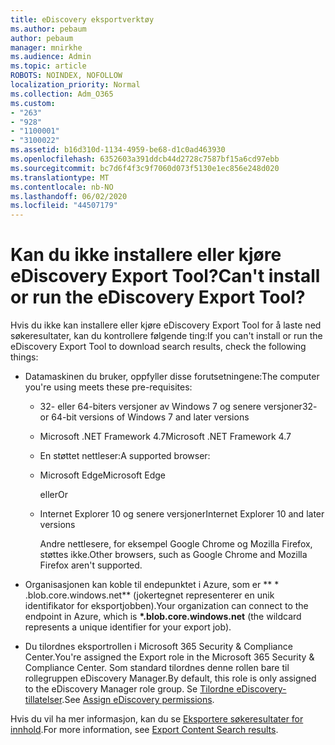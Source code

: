 ```yaml
---
title: eDiscovery eksportverktøy
ms.author: pebaum
author: pebaum
manager: mnirkhe
ms.audience: Admin
ms.topic: article
ROBOTS: NOINDEX, NOFOLLOW
localization_priority: Normal
ms.collection: Adm_O365
ms.custom:
- "263"
- "928"
- "1100001"
- "3100022"
ms.assetid: b16d310d-1134-4959-be68-d1c0ad463930
ms.openlocfilehash: 6352603a391ddcb44d2728c7587bf15a6cd97ebb
ms.sourcegitcommit: bc7d6f4f3c9f7060d073f5130e1ec856e248d020
ms.translationtype: MT
ms.contentlocale: nb-NO
ms.lasthandoff: 06/02/2020
ms.locfileid: "44507179"
---
```

# <a name="cant-install-or-run-the-ediscovery-export-tool"></a><span data-ttu-id="aa852-102">Kan du ikke installere eller kjøre eDiscovery Export Tool?</span><span class="sxs-lookup"><span data-stu-id="aa852-102">Can't install or run the eDiscovery Export Tool?</span></span>

<span data-ttu-id="aa852-103">Hvis du ikke kan installere eller kjøre eDiscovery Export Tool for å laste ned søkeresultater, kan du kontrollere følgende ting:</span><span class="sxs-lookup"><span data-stu-id="aa852-103">If you can't install or run the eDiscovery Export Tool to download search results, check the following things:</span></span>
  
- <span data-ttu-id="aa852-104">Datamaskinen du bruker, oppfyller disse forutsetningene:</span><span class="sxs-lookup"><span data-stu-id="aa852-104">The computer you're using meets these pre-requisites:</span></span>

  - <span data-ttu-id="aa852-105">32- eller 64-biters versjoner av Windows 7 og senere versjoner</span><span class="sxs-lookup"><span data-stu-id="aa852-105">32- or 64-bit versions of Windows 7 and later versions</span></span>

  - <span data-ttu-id="aa852-106">Microsoft .NET Framework 4.7</span><span class="sxs-lookup"><span data-stu-id="aa852-106">Microsoft .NET Framework 4.7</span></span>

  - <span data-ttu-id="aa852-107">En støttet nettleser:</span><span class="sxs-lookup"><span data-stu-id="aa852-107">A supported browser:</span></span>

  - <span data-ttu-id="aa852-108">Microsoft Edge</span><span class="sxs-lookup"><span data-stu-id="aa852-108">Microsoft Edge</span></span>

    <span data-ttu-id="aa852-109">eller</span><span class="sxs-lookup"><span data-stu-id="aa852-109">Or</span></span>

  - <span data-ttu-id="aa852-110">Internet Explorer 10 og senere versjoner</span><span class="sxs-lookup"><span data-stu-id="aa852-110">Internet Explorer 10 and later versions</span></span>

    <span data-ttu-id="aa852-111">Andre nettlesere, for eksempel Google Chrome og Mozilla Firefox, støttes ikke.</span><span class="sxs-lookup"><span data-stu-id="aa852-111">Other browsers, such as Google Chrome and Mozilla Firefox aren't supported.</span></span>

- <span data-ttu-id="aa852-112">Organisasjonen kan koble til endepunktet i Azure, som er \*\* \* .blob.core.windows.net\*\* (jokertegnet representerer en unik identifikator for eksportjobben).</span><span class="sxs-lookup"><span data-stu-id="aa852-112">Your organization can connect to the endpoint in Azure, which is **\*.blob.core.windows.net** (the wildcard represents a unique identifier for your export job).</span></span>

- <span data-ttu-id="aa852-113">Du tilordnes eksportrollen i Microsoft 365 Security &amp; Compliance Center.</span><span class="sxs-lookup"><span data-stu-id="aa852-113">You're assigned the Export role in the Microsoft 365 Security &amp; Compliance Center.</span></span> <span data-ttu-id="aa852-114">Som standard tilordnes denne rollen bare til rollegruppen eDiscovery Manager.</span><span class="sxs-lookup"><span data-stu-id="aa852-114">By default, this role is only assigned to the eDiscovery Manager role group.</span></span> <span data-ttu-id="aa852-115">Se [Tilordne eDiscovery-tillatelser](https://docs.microsoft.com/microsoft-365/compliance/assign-ediscovery-permissions).</span><span class="sxs-lookup"><span data-stu-id="aa852-115">See [Assign eDiscovery permissions](https://docs.microsoft.com/microsoft-365/compliance/assign-ediscovery-permissions).</span></span>

<span data-ttu-id="aa852-116">Hvis du vil ha mer informasjon, kan du se [Eksportere søkeresultater for innhold](https://docs.microsoft.com/microsoft-365/compliance/export-search-results).</span><span class="sxs-lookup"><span data-stu-id="aa852-116">For more information, see [Export Content Search results](https://docs.microsoft.com/microsoft-365/compliance/export-search-results).</span></span>
  